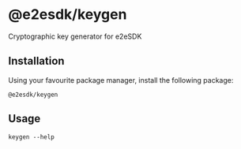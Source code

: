 # @e2esdk/keygen

Cryptographic key generator for e2eSDK

## Installation

Using your favourite package manager, install the following package:

```
@e2esdk/keygen
```

## Usage

```shell
keygen --help
```
